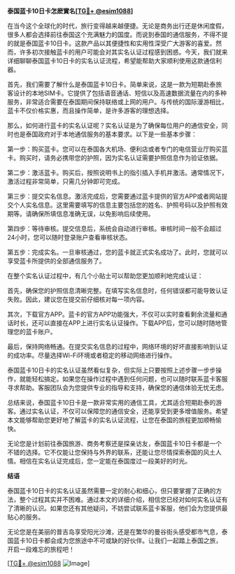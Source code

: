 **泰国蓝卡10日卡怎麽實名[[TG💪+ @esim1088](https://t.me/s/esim1088)]**

在当今这个全球化的时代，旅行变得越来越便捷。无论是商务出行还是休闲度假，很多人都会选择前往泰国这个充满魅力的国度。而说到泰国的通信服务，不得不提的就是泰国蓝卡10日卡。这款产品以其便捷性和实用性深受广大游客的喜爱。然而，许多初次接触蓝卡的用户可能会对其实名认证过程感到困惑。今天，我们就来详细聊聊泰国蓝卡10日卡的实名认证流程，希望能帮助大家顺利使用这款通信利器。

首先，我们需要了解什么是泰国蓝卡10日卡。简单来说，这是一款为短期赴泰旅客设计的本地SIM卡。它提供了包括语音通话、短信以及高速数据流量在内的多种服务，非常适合需要在泰国期间保持联络或上网的用户。与传统的国际漫游相比，蓝卡不仅价格实惠，而且操作简单，是许多游客的理想选择。

那么，如何进行蓝卡的实名认证呢？实名认证是为了确保每位用户的通信安全，同时也是泰国政府对于本地通信服务的基本要求。以下是一些基本步骤：

第一步：购买蓝卡。您可以在泰国各大机场、便利店或者专门的电信营业厅购买蓝卡。购买时，请务必携带您的护照，因为实名认证需要护照信息作为验证依据。

第二步：激活蓝卡。购买后，按照说明书上的指引插入手机并激活。通常情况下，激活过程非常简单，只需几分钟即可完成。

第三步：提交实名信息。激活完成后，您需要通过蓝卡提供的官方APP或者网站提交个人实名信息。这里需要填写的信息主要包括您的姓名、护照号码以及护照有效期等。请确保所填信息准确无误，以免影响后续使用。

第四步：等待审核。提交信息后，系统会自动进行审核。审核时间一般不会超过24小时，您可以随时登录账户查看审核状态。

第五步：完成实名。一旦审核通过，您的蓝卡就正式实名成功了。此时，您就可以享受蓝卡所提供的全部通信服务了。

在整个实名认证过程中，有几个小贴士可以帮助您更加顺利地完成认证：

首先，确保您的护照信息清晰完整。在填写实名信息时，任何错误都可能导致认证失败。因此，建议您在提交前仔细核对每一项内容。

其次，下载官方APP。蓝卡的官方APP功能强大，不仅可以实时查看剩余流量和通话时长，还可以直接在APP上进行实名认证操作。下载APP后，您可以随时随地管理您的蓝卡账户。

最后，保持网络畅通。在提交实名信息的过程中，网络环境的好坏直接影响到认证的成功率。尽量选择Wi-Fi环境或者稳定的移动网络进行操作。

泰国蓝卡10日卡的实名认证虽然看似复杂，但实际上只要按照上述步骤一步步操作，就能轻松搞定。如果您在操作过程中遇到任何问题，也可以随时联系蓝卡客服寻求帮助。客服团队会为您提供专业的指导和支持，确保您的通信体验无忧无虑。

总结来说，泰国蓝卡10日卡是一款非常实用的通信工具，尤其适合短期赴泰的游客。通过实名认证，不仅可以保障您的通信安全，还能享受到更多增值服务。希望本文能够帮助您更好地了解蓝卡的实名认证流程，让您在泰国的旅程更加顺畅愉快。

无论您是计划前往泰国旅游、商务考察还是探亲访友，泰国蓝卡10日卡都是一个不错的选择。它不仅能让您保持与外界的联系，还能让您尽情探索泰国的风土人情。相信在实名认证完成后，您一定能在泰国度过一段美好的时光。

**结语**

泰国蓝卡10日卡的实名认证虽然需要一定的耐心和细心，但只要掌握了正确的方法，整个过程其实并不困难。通过本文的详细介绍，相信您已经对如何实名认证有了清晰的认识。如果您还有其他疑问，不妨尝试联系蓝卡客服，他们会为您提供最贴心的服务。

无论您是在美丽的普吉岛享受阳光沙滩，还是在繁华的曼谷街头感受都市气息，泰国蓝卡10日卡都会成为您旅途中不可或缺的好伙伴。让我们一起踏上泰国之旅，开启一段难忘的旅程吧！

[[TG💪+ @esim1088](https://t.me/s/esim1088) ![Image](https://i.postimg.cc/4NQfJmqS/Snipaste-2025-05-13-00-14-12.png)]